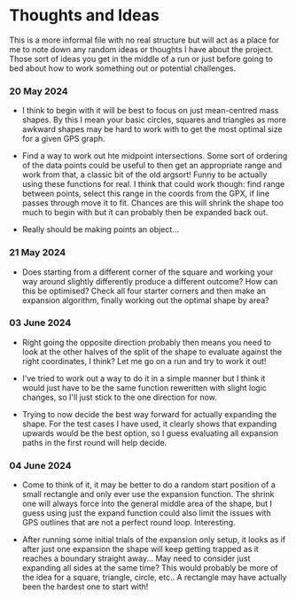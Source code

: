 # Thoughts and Ideas

This is a more informal file with no real structure but will act as a place for me to note down any random ideas or thoughts I have about the project. Those sort of ideas you get in the middle of a run or just before going to bed about how to work something out or potential challenges.

### 20 May 2024

- I think to begin with it will be best to focus on just mean-centred mass shapes. By this I mean your basic circles, squares and triangles as more awkward shapes may be hard to work with to get the most optimal size for a given GPS graph.

- Find a way to work out hte midpoint intersections. Some sort of ordering of the data points could be useful to then get an appropriate range and work from that, a classic bit of the old argsort! Funny to be actually using these functions for real. I think that could work though: find range between points, select this range in the coords from the GPX, if line passes through move it to fit. Chances are this will shrink the shape too much to begin with but it can probably then be expanded back out.

- Really should be making points an object...

### 21 May 2024

- Does starting from a different corner of the square and working your way around slightly differently produce a different outcome? How can this be optimised? Check all four starter corners and then make an expansion algorithm, finally working out the optimal shape by area?

### 03 June 2024

- Right going the opposite direction probably then means you need to look at the other halves of the split of the shape to evaluate against the right coordinates, I think? Let me go on a run and try to work it out!

- I've tried to work out a way to do it in a simple manner but I think it would just have to be the same function reweritten with slight logic changes, so I'll just stick to the one direction for now.

- Trying to now decide the best way forward for actually expanding the shape. For the test cases I have used, it clearly shows that expanding upwards would be the best option, so I guess evaluating all expansion paths in the first round will help decide.

### 04 June 2024

- Come to think of it, it may be better to do a random start position of a small rectangle and only ever use the expansion function. The shrink one will always force into the general middle area of the shape, but I guess using just the expand function could also limit the issues with GPS outlines that are not a perfect round loop. Interesting.

- After running some initial trials of the expansion only setup, it looks as if after just one expansion the shape will keep getting trapped as it reaches a boundary straight away... May need to consider just expanding all sides at the same time? This would probably be more of the idea for a square, triangle, circle, etc.. A rectangle may have actually been the hardest one to start with!
